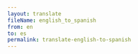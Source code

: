 ```yaml
--- 
layout: translate 
fileName: english_to_spanish 
from: en
to: es 
permalink: translate-english-to-spanish
---
```

